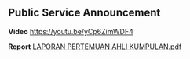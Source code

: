 ## **Public Service Announcement**

**Video**
https://youtu.be/yCp6ZimWDF4

**Report**
[LAPORAN PERTEMUAN AHLI KUMPULAN.pdf](https://github.com/user-attachments/files/18470410/LAPORAN.PERTEMUAN.AHLI.KUMPULAN.pdf)
